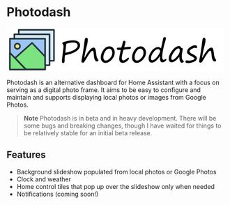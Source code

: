 # Photodash

![Photodash Logo](/logo.png)

Photodash is an alternative dashboard for Home Assistant with a focus on serving as a digital photo frame. It aims to be easy to configure and maintain and supports displaying local photos or images from Google Photos.

> **Note**
> Photodash is in beta and in heavy development. There will be some bugs and breaking changes, though I have waited for things to be relatively stable for an initial beta release.

## Features
- Background slideshow populated from local photos or Google Photos
- Clock and weather
- Home control tiles that pop up over the slideshow only when needed
- Notifications (coming soon!)